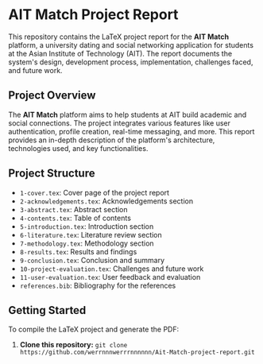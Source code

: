 # AIT Match Project Report

This repository contains the LaTeX project report for the **AIT Match** platform, a university dating and social networking application for students at the Asian Institute of Technology (AIT). The report documents the system's design, development process, implementation, challenges faced, and future work.

## Project Overview

The **AIT Match** platform aims to help students at AIT build academic and social connections. The project integrates various features like user authentication, profile creation, real-time messaging, and more. This report provides an in-depth description of the platform's architecture, technologies used, and key functionalities.

## Project Structure

- `1-cover.tex`: Cover page of the project report
- `2-acknowledgements.tex`: Acknowledgements section
- `3-abstract.tex`: Abstract section
- `4-contents.tex`: Table of contents
- `5-introduction.tex`: Introduction section
- `6-literature.tex`: Literature review section
- `7-methodology.tex`: Methodology section
- `8-results.tex`: Results and findings
- `9-conclusion.tex`: Conclusion and summary
- `10-project-evaluation.tex`: Challenges and future work
- `11-user-evaluation.tex`: User feedback and evaluation
- `references.bib`: Bibliography for the references

## Getting Started

To compile the LaTeX project and generate the PDF:

1. **Clone this repository:**
   ``` git clone https://github.com/werrnnnwerrrnnnnnn/Ait-Match-project-report.git ```